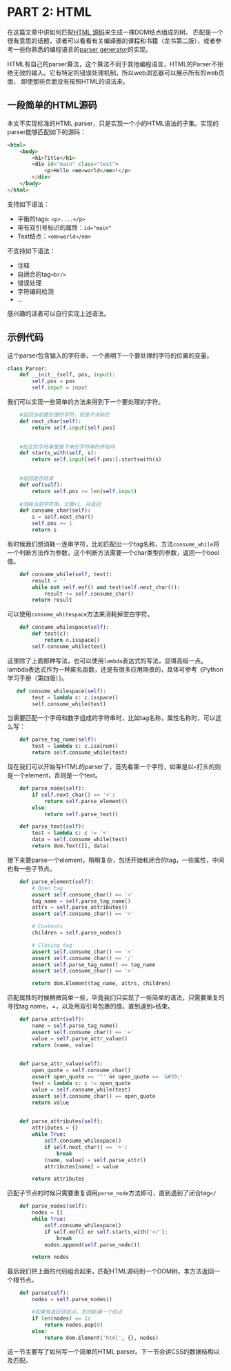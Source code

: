 PART 2: HTML
======
在这篇文章中讲如何匹配[HTML 源码](http://www.whatwg.org/specs/web-apps/current-work/multipage/introduction.html#a-quick-introduction-to-html)来生成一棵DOM结点组成的树。
匹配是一个很有意思的话题，读者可以看看有关编译器的课程和书籍（龙书第二版），或者参考一些你熟悉的编程语言的[parser generator](https://en.wikipedia.org/wiki/Comparison_of_parser_generators)的实现。

HTML有自己的parser算法，这个算法不同于其他编程语言，HTML的Parser不拒绝无效的输入。它有特定的错误处理机制，所以web浏览器可以展示所有的web页面，
即使那些页面没有按照HTML的语法来。

一段简单的HTML源码
------
本文不实现标准的HTML parser，只是实现一个小的HTML语法的子集。实现的parser能够匹配如下的源码：
```html
<html>
    <body>
        <h1>Title</h1>
        <div id="main" class="test">
            <p>Hello <em>world</em>!</p>
        </div>
    </body>
</html>
```

支持如下语法：
- 平衡的tags: `<p>....</p>`
- 带有双引号标识的属性：`id="main"`
- Text结点：`<em>world</em>`

不支持如下语法：
- 注释
- 自闭合的tag`<br/>`
- 错误处理
- 字符编码检测
- ...

感兴趣的读者可以自行实现上述语法。

示例代码
------
这个parser包含输入的字符串，一个表明下一个要处理的字符的位置的变量。
```python
class Parser:
    def __init__(self, pos, input):
        self.pos = pos
        self.input = input
```
我们可以实现一些简单的方法来得到下一个要处理的字符。
```python
    #返回当前要处理的字符，但是不消耗它
    def next_char(self):
        return self.input[self.pos]
        

    #给定的字符串是接下来的字符串的开始吗
    def starts_with(self, s):
        return self.input[self.pos:].startswith(s)
        

    #返回是否结束
    def eof(self):
        return self.pos >= len(self.input)
   
    #消耗当前字符串，位置+1，并返回
    def consume_char(self):
        s = self.next_char()
        self.pos += 1
        return s
```
有时候我们想消耗一连串字符，比如匹配出一个tag名称，方法`consume_while`将一个判断方法作为参数，这个判断方法需要一个char类型的参数，返回一个bool值。
```python
    def consume_while(self, test):
        result = ''
        while not self.eof() and test(self.next_char()):
            result += self.consume_char()
        return result
```
可以使用`consume_whitespace`方法来消耗掉空白字符。
```python
    def consume_whilespace(self):
        def test(c):
            return c.isspace()
        self.consume_while(test)
```
这里除了上面那种写法，也可以使用`lambda`表达式的写法，显得高级一点。lambda表达式作为一种匿名函数，还是有很多应用场景的，具体可参考《Python学习手册（第四版）》。
```python
   def consume_whilespace(self):
        test = lambda c: c.isspace()
        self.consume_while(test)
```
当需要匹配一个字母和数字组成的字符串时，比如tag名称，属性名称时，可以这么写：
```python
    def parse_tag_name(self):
        test = lambda c: c.isalnum()
        return self.consume_while(test)
```
现在我们可以开始写HTML的parser了，首先看第一个字符，如果是以`<`打头的则是一个element，否则是一个text。
```python
    def parse_node(self):
        if self.next_char() == '<':
            return self.parse_element()
        else:
            return self.parse_text()

    def parse_text(self):
        test = lambda c: c != '<'
        data = self.consume_while(test)
        return dom.Text([], data)
```
接下来要parse一个element，稍稍复杂，包括开始和闭合的tag，一些属性，中间也有一些子节点。
```python
    def parse_element(self):
        # Open tag
        assert self.consume_char() == '<'
        tag_name = self.parse_tag_name()
        attrs = self.parse_attributes()
        assert self.consume_char() == '>'

        # Contents
        children = self.parse_nodes()

        # Closing tag
        assert self.consume_char() == '<'
        assert self.consume_char() == '/'
        assert self.parse_tag_name() == tag_name
        assert self.consume_char() == '>'

        return dom.Element(tag_name, attrs, children)
```
匹配属性的时候稍微简单一些，毕竟我们只实现了一些简单的语法，只需要重复的寻找tag name，=，以及用双引号包裹的值，直到遇到`>`结束。
```python
    def parse_attr(self):
        name = self.parse_tag_name()
        assert self.consume_char() == '='
        value = self.parse_attr_value()
        return (name, value)
        

    def parse_attr_value(self):
        open_quote = self.consume_char()
        assert open_quote == '"' or open_quote == '&#39;'
        test = lambda c: c != open_quote
        value = self.consume_while(test)
        assert self.consume_char() == open_quote
        return value
        

    def parse_attributes(self):
        attributes = {}
        while True:
            self.consume_whilespace()
            if self.next_char() == '>':
                break
            (name, value) = self.parse_attr()
            attributes[name] = value

        return attributes
```
匹配子节点的时候只需要重复调用`parse_node`方法即可，直到遇到了闭合tag`</`
```python
    def parse_nodes(self):
        nodes = []
        while True:
            self.consume_whilespace()
            if self.eof() or self.starts_with('</'):
                break
            nodes.append(self.parse_node())

        return nodes
```
最后我们把上面的代码组合起来，匹配HTML源码到一个DOM树。本方法返回一个根节点。
```python
    def parse(self):
        nodes = self.parse_nodes()

        #如果有返回该结点，否则新建一个结点
        if len(nodes) == 1:
            return nodes.pop(0)
        else:
            return dom.Element('html', {}, nodes)
```
这一节主要写了如何写一个简单的HTML parser。下一节会讲CSS的数据结构以及匹配。
